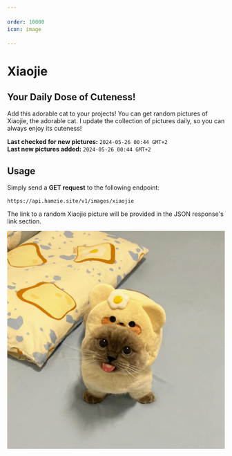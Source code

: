 ```yaml
---

order: 10000
icon: image

---
```


# Xiaojie
## Your Daily Dose of Cuteness!

Add this adorable cat to your projects! You can get random pictures of Xiaojie, the adorable cat. I update the collection of pictures daily, so you can always enjoy its cuteness!

**Last checked for new pictures:** `2024-05-26 00:44 GMT+2`  
**Last new pictures added:** `2024-05-26 00:44 GMT+2`

## Usage

Simply send a **GET request** to the following endpoint:

```
https://api.hamzie.site/v1/images/xiaojie
```

The link to a random Xiaojie picture will be provided in the JSON response's link section.

![Least adorable picture of Xiaojie.](/static/xiaojie.jpg)